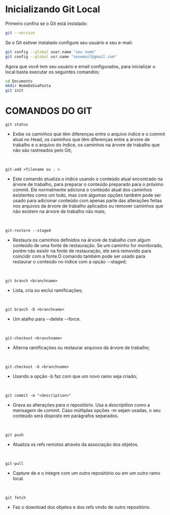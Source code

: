 # **Inicializando Git Local**

Primeiro confira se o Git está instalado:
``` bash
git --version
```
Se o Git estiver instalado configure seu usuário e seu e-mail:
```bash
git config --global user.name "seu nome"
git config --global usr.name "seuemail@gmail.com"
```
Agora que você tem seu usuário e email configurados, para inicializar o local basta executar os seguintes comandos:
```bash
cd Documents
mkdir NomeDaSuaPasta
git init
```
# **COMANDOS DO GIT**

```
git status 
```
- Exibe os caminhos que têm diferenças entre o arquivo índice e o commit atual no Head, os caminhos que têm diferenças entre a árvore de trabalho e o arquivo do índice, os caminhos na árvore de trabalho que não são rastreados pelo Git;


&nbsp;
```
git-add <filename ou . >
``` 
- Este comando atualiza o índice usando o conteúdo atual encontrado na árvore de trabalho, para preparar o conteúdo preparado para o próximo commit. Ele normalmente adiciona o conteúdo atual dos caminhos existentes como um todo, mas com algumas opções também pode ser usado para adicionar conteúdo com apenas parte das alterações feitas nos arquivos da árvore de trabalho aplicados ou remover caminhos que não existem na árvore de trabalho não mais;


&nbsp;
```
git-restore --staged
```
- Restaura os caminhos definidos na árvore de trabalho com algum conteúdo de uma fonte de restauração. Se um caminho for monitorado, porém não existir na fonte de restauração, ele será removido para coincidir com a fonte.O comando também pode ser usado para restaurar o conteúdo no índice com a opção --staged;

&nbsp;
```
git branch <branchname>
```
- Lista, cria ou exclui ramificações;


&nbsp;
```
git branch -D <branchname>
```
- Um atalho para --delete --force.


&nbsp;
```
git-checkout <branchname>
```
-  Alterna ramificações ou restaurar arquivos da árvore de trabalho;


&nbsp;
```
git-checkout -b <branchname>
```
- Usando a opção -b faz com que um novo ramo seja criado;


&nbsp;
```
git commit -m "<description>"
```
- Grava as alterações para o repositório. Usa a *descripition* como a mensagem de commit. Caso múltiplas opções -m sejam usadas, o seu conteúdo será disposto em parágrafos separados.


&nbsp;
```
git push
```
- Atualiza os refs remotos através da associação dos objetos.


&nbsp;
```
git-pull
```
- Capture de e o integre com um outro repositório ou em um outro ramo local.


&nbsp;
```
git fetch
```
- Faz o download dos objetos e dos refs vindo de outro repositório.